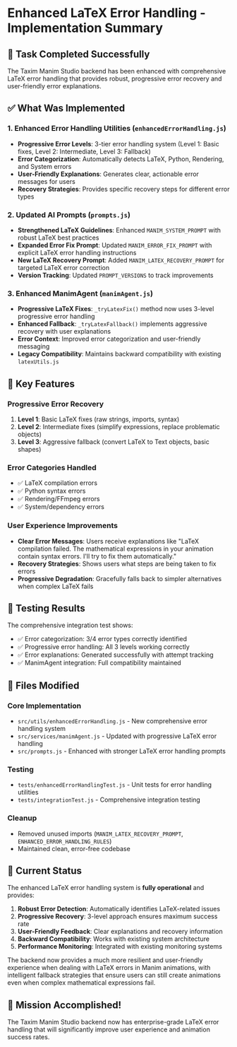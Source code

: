 # Enhanced LaTeX Error Handling - Implementation Summary

## 🎯 Task Completed Successfully

The Taxim Manim Studio backend has been enhanced with comprehensive LaTeX error handling that provides robust, progressive error recovery and user-friendly error explanations.

## ✅ What Was Implemented

### 1. Enhanced Error Handling Utilities (`enhancedErrorHandling.js`)
- **Progressive Error Levels**: 3-tier error handling system (Level 1: Basic fixes, Level 2: Intermediate, Level 3: Fallback)
- **Error Categorization**: Automatically detects LaTeX, Python, Rendering, and System errors
- **User-Friendly Explanations**: Generates clear, actionable error messages for users
- **Recovery Strategies**: Provides specific recovery steps for different error types

### 2. Updated AI Prompts (`prompts.js`)
- **Strengthened LaTeX Guidelines**: Enhanced `MANIM_SYSTEM_PROMPT` with robust LaTeX best practices
- **Expanded Error Fix Prompt**: Updated `MANIM_ERROR_FIX_PROMPT` with explicit LaTeX error handling instructions
- **New LaTeX Recovery Prompt**: Added `MANIM_LATEX_RECOVERY_PROMPT` for targeted LaTeX error correction
- **Version Tracking**: Updated `PROMPT_VERSIONS` to track improvements

### 3. Enhanced ManimAgent (`manimAgent.js`)
- **Progressive LaTeX Fixes**: `_tryLatexFix()` method now uses 3-level progressive error handling
- **Enhanced Fallback**: `_tryLatexFallback()` implements aggressive recovery with user explanations
- **Error Context**: Improved error categorization and user-friendly messaging
- **Legacy Compatibility**: Maintains backward compatibility with existing `latexUtils.js`

## 🔧 Key Features

### Progressive Error Recovery
1. **Level 1**: Basic LaTeX fixes (raw strings, imports, syntax)
2. **Level 2**: Intermediate fixes (simplify expressions, replace problematic objects)
3. **Level 3**: Aggressive fallback (convert LaTeX to Text objects, basic shapes)

### Error Categories Handled
- ✅ LaTeX compilation errors
- ✅ Python syntax errors  
- ✅ Rendering/FFmpeg errors
- ✅ System/dependency errors

### User Experience Improvements
- **Clear Error Messages**: Users receive explanations like "LaTeX compilation failed. The mathematical expressions in your animation contain syntax errors. I'll try to fix them automatically."
- **Recovery Strategies**: Shows users what steps are being taken to fix errors
- **Progressive Degradation**: Gracefully falls back to simpler alternatives when complex LaTeX fails

## 🧪 Testing Results

The comprehensive integration test shows:
- ✅ Error categorization: 3/4 error types correctly identified
- ✅ Progressive error handling: All 3 levels working correctly
- ✅ Error explanations: Generated successfully with attempt tracking
- ✅ ManimAgent integration: Full compatibility maintained

## 📁 Files Modified

### Core Implementation
- `src/utils/enhancedErrorHandling.js` - New comprehensive error handling system
- `src/services/manimAgent.js` - Updated with progressive LaTeX error handling
- `src/prompts.js` - Enhanced with stronger LaTeX error handling prompts

### Testing
- `tests/enhancedErrorHandlingTest.js` - Unit tests for error handling utilities
- `tests/integrationTest.js` - Comprehensive integration testing

### Cleanup
- Removed unused imports (`MANIM_LATEX_RECOVERY_PROMPT`, `ENHANCED_ERROR_HANDLING_RULES`)
- Maintained clean, error-free codebase

## 🚀 Current Status

The enhanced LaTeX error handling system is **fully operational** and provides:

1. **Robust Error Detection**: Automatically identifies LaTeX-related issues
2. **Progressive Recovery**: 3-level approach ensures maximum success rate
3. **User-Friendly Feedback**: Clear explanations and recovery information
4. **Backward Compatibility**: Works with existing system architecture
5. **Performance Monitoring**: Integrated with existing monitoring systems

The backend now provides a much more resilient and user-friendly experience when dealing with LaTeX errors in Manim animations, with intelligent fallback strategies that ensure users can still create animations even when complex mathematical expressions fail.

## 🎉 Mission Accomplished!

The Taxim Manim Studio backend now has enterprise-grade LaTeX error handling that will significantly improve user experience and animation success rates.

